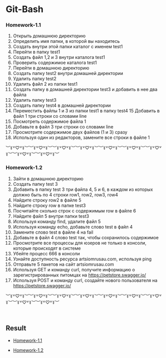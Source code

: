 # Git-Bash  
  



### Homework-1.1  
1. Открыть домашнюю директорию
2. Определить имя папки, в которой вы находитесь
3. Создать внутри этой папки каталог  с именем test1
4. Перейти в папку test1
5. Создать файл 1,2 и 3 внутри каталога test1
6. Проверить содержимое каталога test1
7. Перейти в домашнюю директорию
8. Создать папку test2 внутри домашней директории
9. Удалить папку test2
10. Удалить файл 2 из папки test1
11. Создать папку в домашней директории test3 и добавить в нее два файла
12. Удалить папку test3
13. Создать папку test4 в домашней директории
14. Переместить файлы 1 и 3 из папки test1 в папку test4
15 Добавить в файл 1 три строки со словами line
16. Посмотреть содержимое файла 1
17. Добавьте в файл 3 три строки со словами line
18. Просмотрите содержимое двух файлов (1 и 3) сразу
19. Используя один из редакторов, замените все строки в файле 1

︶꒦꒷♡꒷꒦︶︶꒦꒷♡꒷꒦︶︶꒦꒷♡꒷꒦︶︶꒦꒷♡꒷꒦︶︶꒦꒷♡꒷꒦︶︶꒦꒷♡꒷꒦︶︶꒦꒷♡꒷꒦︶︶꒦꒷♡꒷꒦︶︶꒦꒷♡꒷꒦︶  
  



### Homework-1.2  
1. Зайти в домашнюю директорию
2. Создать папку test 3
3. Добавить в папку test 3 три файла 4, 5 и 6, в каждом из которых должно быть по 4 строки row1, row2, row3, row4
4. Найдите строку row2 в файле 5
5. Найдите строку row в папке test3
6. Посчитайте сколько строк с содержимым row в файле 6
7. Найдите файл 5 внутри папки test3
8. Используя команду find, удалите файл 5
9. Используя команду echo, добавьте слово test в файл 4
10. Замените слово test в файле 4 на fail
11. Добавьте в файл 4 слово test так, чтобы сохранилось содержимое
12. Просмотрите все процессы для юзеров не только в консоли, которые происходят в системе
13. Убейте процесс 666 в консоли
14. Узнайте доступность ресурса artsiomrusau.com, используя ping
15. Отправьте 5 пакетов на сайт artsiomrusau.com
16. Используя GET и команду curl, получите информацию о зарегистрированных питомцах на https://petstore.swagger.io/
17. Используя POST и команду curl, создайте нового пользователя на https://petstore.swagger.io/

︶꒦꒷♡꒷꒦︶︶꒦꒷♡꒷꒦︶︶꒦꒷♡꒷꒦︶︶꒦꒷♡꒷꒦︶︶꒦꒷♡꒷꒦︶︶꒦꒷♡꒷꒦︶︶꒦꒷♡꒷꒦︶︶꒦꒷♡꒷꒦︶︶꒦꒷♡꒷꒦︶  
  

<br/>  


## Result  


- [Homework-1.1](https://drive.google.com/file/d/15y2AUhzSVJm1pVE2lLsC1sQGPs210gqm/view?usp=sharing)  
  

- [Homework-1.2](https://drive.google.com/file/d/123k6KphWtUaPvKnaAABgALdeQXQlHbku/view?usp=sharing)   




<br/>  
